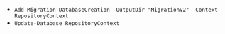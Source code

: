 ﻿+ `Add-Migration DatabaseCreation -OutputDir "MigrationV2" -Context RepositoryContext`
+ `Update-Database RepositoryContext`
